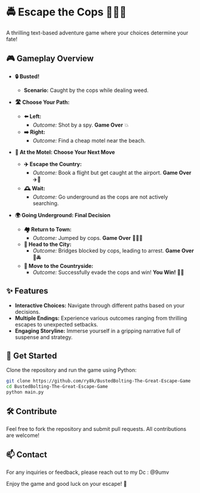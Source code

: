 # 🚔 **Escape the Cops** 🏃‍♂️💨

A thrilling text-based adventure game where your choices determine your fate!

## 🎮 **Gameplay Overview**

- **🔒 Busted!**
  - **Scenario:** Caught by the cops while dealing weed.
  
- **🛣️ Choose Your Path:**
  - **⬅️ Left:** 
    - *Outcome:* Shot by a spy. **Game Over** 💥
  - **➡️ Right:** 
    - *Outcome:* Find a cheap motel near the beach.
    
- **🏨 At the Motel: Choose Your Next Move**
  - **✈️ Escape the Country:**
    - *Outcome:* Book a flight but get caught at the airport. **Game Over** ✈️🚓
  - **🕰️ Wait:**
    - *Outcome:* Go underground as the cops are not actively searching.

- **🌍 Going Underground: Final Decision**
  - **🏘️ Return to Town:**
    - *Outcome:* Jumped by cops. **Game Over** 👮‍♂️🔫
  - **🌆 Head to the City:**
    - *Outcome:* Bridges blocked by cops, leading to arrest. **Game Over** 🌉🚔
  - **🌳 Move to the Countryside:**
    - *Outcome:* Successfully evade the cops and win! **You Win!** 🥳🌄

## ✨ **Features**

- **Interactive Choices:** Navigate through different paths based on your decisions.
- **Multiple Endings:** Experience various outcomes ranging from thrilling escapes to unexpected setbacks.
- **Engaging Storyline:** Immerse yourself in a gripping narrative full of suspense and strategy.

## 🚀 **Get Started**

Clone the repository and run the game using Python:
```bash
git clone https://github.com/ry8k/BustedBolting-The-Great-Escape-Game
cd BustedBolting-The-Great-Escape-Game
python main.py
```

## 🛠️ **Contribute**

Feel free to fork the repository and submit pull requests. All contributions are welcome!

## 📫 **Contact**

For any inquiries or feedback, please reach out to my Dc : @9umv

Enjoy the game and good luck on your escape! 🎉
